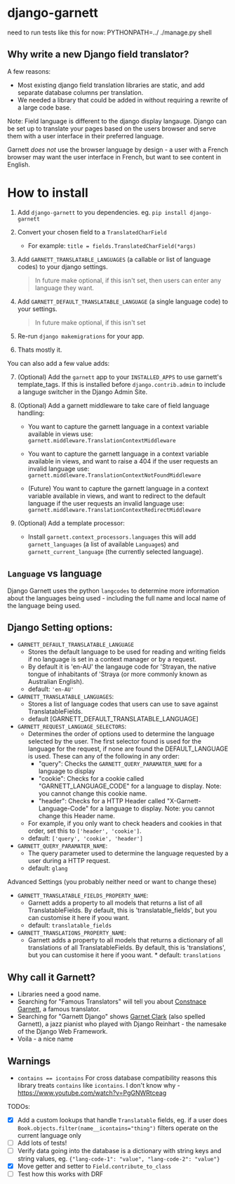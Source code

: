# django-garnett

need to run tests like this for now: PYTHONPATH=../ ./manage.py shell

## Why write a new Django field translator?

A few reasons:
* Most existing django field translation libraries are static, and add separate database columns per translation.
* We needed a library that could be added in without requiring a rewrite of a large code base.

Note: Field language is different to the django display langauge. Django can be set up to translate your pages based on the users browser and serve them with a user interface in their preferred language.

Garnett *does not* use the browser language by design - a user with a French browser may want the user interface in French, but want to see content in English.

# How to install

1. Add `django-garnett` to you dependencies. eg. `pip install django-garnett`
2. Convert your chosen field to a `TranslatedCharField`

    * For example: `title = fields.TranslatedCharField(*args)`

3. Add `GARNETT_TRANSLATABLE_LANGUAGES` (a callable or list of language codes) to your django settings.
    > In future make optional, if this isn't set, then users can enter any language they want.
4. Add `GARNETT_DEFAULT_TRANSLATABLE_LANGUAGE` (a single language code) to your settings.
    > In future make optional, if this isn't set
5. Re-run `django makemigrations` for your app.
6. Thats mostly it.

You can also add a few value adds:

7. (Optional) Add the `garnett` app to your `INSTALLED_APPS` to use garnett's template_tags. If this is installed before `django.contrib.admin` to include a languge switcher in the Django Admin Site.

8. (Optional) Add a garnett middleware to take care of field language handling:

    * You want to capture the garnett language in a context variable available in views use: `garnett.middleware.TranslationContextMiddleware`

    * You want to capture the garnett language in a context variable available in views, and want to raise a 404 if the user requests an invalid language use: `garnett.middleware.TranslationContextNotFoundMiddleware`

    * (Future) You want to capture the garnett language in a context variable available in views, and want to redirect to the default language if the user requests an invalid language use: `garnett.middleware.TranslationContextRedirectMiddleware`

9. (Optional) Add a template processor:

    * Install `garnett.context_processors.languages` this will add `garnett_languages` (a list of available `Language`s) and `garnett_current_language` (the currently selected language).

## `Language` vs language

Django Garnett uses the python `langcodes` to determine more information about the languages being used - including the full name and local name of the language being used.


## Django Setting options:

* `GARNETT_DEFAULT_TRANSLATABLE_LANGUAGE`
    * Stores the default language to be used for reading and writing fields if no language is set in a context manager or by a request.
    * By default it is 'en-AU' the langauge code for 'Strayan, the native tongue of inhabitants of 'Straya (or more commonly known as Australian English). 
    * default: `'en-AU'`
* `GARNETT_TRANSLATABLE_LANGUAGES`:
    * Stores a list of language codes that users can use to save against TranslatableFields.
    * default [GARNETT_DEFAULT_TRANSLATABLE_LANGUAGE]
* `GARNETT_REQUEST_LANGUAGE_SELECTORS`:
    * Determines the order of options used to determine the language selected by the user. The first selector found is used for the language for the request, if none are found the DEFAULT_LANGUAGE is used. These can any of the following in any order:
        * "query": Checks the `GARNETT_QUERY_PARAMATER_NAME` for a language to display
        * "cookie": Checks for a cookie called "GARNETT_LANGUAGE_CODE" for a language to display. Note: you cannot change this cookie name.
        * "header": Checks for a HTTP Header called "X-Garnett-Language-Code" for a language to display. Note: you cannot change this Header name.
    * For example, if you only want to check headers and cookies in that order, set this to `['header', 'cookie']`.
    * default: `['query', 'cookie', 'header']`
* `GARNETT_QUERY_PARAMATER_NAME`:
    * The query parameter used to determine the language requested by a user during a HTTP request.
    * default: `glang`

Advanced Settings (you probably neither need or want to change these)
* `GARNETT_TRANSLATABLE_FIELDS_PROPERTY_NAME`:
    * Garnett adds a property to all models that returns a list of all TranslatableFields. By default, this is 'translatable_fields', but you can customise it here if yoou want.
    * default: `translatable_fields`
* `GARNETT_TRANSLATIONS_PROPERTY_NAME`:
    * Garnett adds a property to all models that returns a dictionary of all translations of all TranslatableFields. By default, this is 'translations', but you can customise it here if yoou want.    * default: `translations`



## Why call it Garnett?

* Libraries need a good name.
* Searching for "Famous Translators" will tell you about [Constnace Garnett](https://en.wikipedia.org/wiki/Constance_Garnett), a famous translator.
* Searching for "Garnett Django" shows [Garnet Clark](https://en.wikipedia.org/wiki/Garnet_Clark) (also spelled Garnett), a jazz pianist who played with Django Reinhart - the namesake of the Django Web Framework.
* Voila - a nice name

## Warnings

* `contains == icontains` For cross database compatibility reasons this library treats `contains` like `icontains`. I don't know why - https://www.youtube.com/watch?v=PgGNWRtceag

TODOs:
* [x] Add a custom lookups that handle `Translatable` fields, eg. if a user does `Book.objects.filter(name__icontains="thing")` filters operate on the current language only
* [ ] Add lots of tests!
* [ ] Verify data going into the database is a dictionary with string keys and string values, eg. `{"lang-code-1": "value", "lang-code-2": "value"}`
* [x] Move getter and setter to `Field.contribute_to_class`
* [ ] Test how this works with DRF